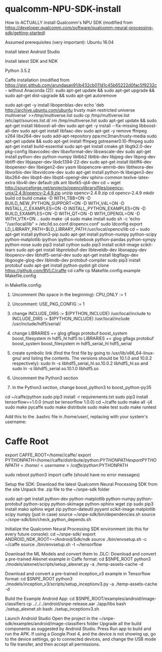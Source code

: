 # qualcomm-NPU-SDK-install
How to ACTUALLY install Qualcomm's NPU SDK (modified from https://developer.qualcomm.com/software/qualcomm-neural-processing-sdk/getting-started)

Assumed prerequisites (very important):
Ubuntu 16.04

Install latest Android Studio

Install latest SDK and NDK

Python 3.5.2

Caffe installation (modified from https://gist.github.com/arundasan91/b432cb011d1c45b65222d0fac5f9232c - without Anaconda (2)):
sudo apt-get update && sudo apt-get upgrade && sudo apt-get dist-upgrade && sudo apt-get autoremove

sudo apt-get -y install libopenblas-dev
echo 'deb http://archive.ubuntu.com/ubuntu trusty main restricted universe multiverse' >>/tmp/multiverse.list
sudo cp /tmp/multiverse.list /etc/apt/sources.list.d/
rm /tmp/multiverse.list
sudo apt-get update && sudo apt-get install libboost-all-dev
sudo apt-get -y install --fix-missing libboost-all-dev
sudo apt-get install libfaac-dev
sudo apt-get -y remove ffmpeg x264 libx264-dev
sudo add-apt-repository ppa:mc3man/trusty-media
sudo apt-get update && sudo apt-get install ffmpeg gstreamer0.10-ffmpeg
sudo apt-get install build-essential
sudo apt-get install cmake git libgtk2.0-dev pkg-config libavcodec-dev libavformat-dev libswscale-dev
sudo apt-get install python-dev python-numpy libtbb2 libtbb-dev libjpeg-dev libpng-dev libtiff-dev libjasper-dev libdc1394-22-dev
sudo apt-get install libtiff4-dev libopenexr-dev libeigen2-dev yasm libopencore-amrnb-dev libtheora-dev libvorbis-dev libxvidcore-dev
sudo apt-get install python-tk libeigen3-dev libx264-dev libqt4-dev libqt4-opengl-dev sphinx-common texlive-latex-extra libv4l-dev default-jdk ant libvtk5-qt4-dev
cd ~
wget http://sourceforge.net/projects/opencvlibrary/files/opencv-unix/2.4.9/opencv-2.4.9.zip
unzip opencv-2.4.9.zip
cd opencv-2.4.9
mkdir build
cd build
cmake -D WITH_TBB=ON -D BUILD_NEW_PYTHON_SUPPORT=ON -D WITH_V4L=ON -D INSTALL_C_EXAMPLES=ON -D INSTALL_PYTHON_EXAMPLES=ON -D BUILD_EXAMPLES=ON -D WITH_QT=ON -D WITH_OPENGL=ON -D WITH_VTK=ON ..
sudo make -j4
sudo make install
sudo sh -c 'echo "/usr/local/lib" > /etc/ld.so.conf.d/opencv.conf'
sudo ldconfig
export LD_LIBRARY_PATH=$LD_LIBRARY_PATH:/usr/local/opencv/lib
cd ~
sudo apt-get install python3-pip
sudo apt-get install python-numpy python-scipy python-matplotlib ipython ipython-notebook python-pandas python-sympy python-nose
sudo pip3 install cython
sudo pip3 install scikit-image scikit-learn
sudo apt-get install libprotobuf-dev libleveldb-dev libsnappy-dev libopencv-dev libhdf5-serial-dev
sudo apt-get install libgflags-dev libgoogle-glog-dev liblmdb-dev protobuf-compiler
sudo pip3 install protobuf
sudo apt-get install python-pydot
git clone https://github.com/BVLC/caffe
cd caffe
cp Makefile.config.example Makefile.config

in Makefile.config:
1. Uncomment (No space in the beginning): 
    CPU_ONLY := 1

2. Uncomment:
    USE_PKG_CONFIG := 1
    
3. change INCLUDE_DIRS := $(PYTHON_INCLUDE) /usr/local/include to INCLUDE_DIRS := $(PYTHON_INCLUDE) /usr/local/include /usr/include/hdf5/serial/

4. change LIBRARIES += glog gflags protobuf boost_system boost_filesystem m hdf5_hl hdf5 to LIBRARIES += glog gflags protobuf boost_system boost_filesystem m hdf5_serial_hl hdf5_serial

5. create symbolic link (find the first file by going to /usr/lib/x86_64-linux-gnu/ and listing the contents. The versions should be 10.1.0 and 10.0.2 respectively): sudo ln -s libhdf5_serial_hl.so.10.0.2 libhdf5_hl.so and sudo ln -s libhdf5_serial.so.10.1.0 libhdf5.so

6. Uncomment the Python3 section 

7. In the Python3 section, change boost_python3 to boost_python-py35

cd ~/caffe/python
sudo pip3 install -r requirements.txt
sudo pip3 install tensorflow==1.0.0 (must be tensorflow 1.0.0)
cd ~/caffe
sudo make all -j4
sudo make pycaffe
sudo make distribute
sudo make test
sudo make runtest

Add this to the .bashrc file in /home/user/, replacing <username> with your system's username:
  
# Caffe Root
export CAFFE_ROOT=/home/<username>/caffe/
export PYTHONPATH=/home/<username>/caffe/distribute/python:$PYTHONPATH
export PYTHONPATH=/home/<username>/caffe/python:$PYTHONPATH

sudo reboot
python3
import caffe (should have no error messages)

Setup the SDK:
Download the latest Qualcomm Neural Processing SDK from the site
Unpack the .zip file to the ~/snpe-sdk folder

sudo apt-get install python-dev python-matplotlib python-numpy python-protobuf python-scipy python-skimage python-sphinx wget zip
sudo pip3 install mako sphinx wget zip python-dateutil pyyaml scikit-image matplotlib scipy numpy (just in case)
source ~/snpe-sdk/bin/dependencies.sh
source ~/snpe-sdk/bin/check_python_depends.sh

Initialize the Qualcomm Neural Processing SDK environment (do this for every future console):
cd ~/snpe-sdk/
export ANDROID_NDK_ROOT=~/Android/Sdk/ndk
source ./bin/envsetup.sh -c ~/caffe
source ./bin/envsetup.sh -t ~/tensorflow

Download the ML Models and convert them to .DLC:
Download and convert a pre-trained Alexnet example in Caffe format:
cd $SNPE_ROOT
python3 ./models/alexnet/scripts/setup_alexnet.py -a ./temp-assets-cache -d

Download and convert a pre-trained inception_v3 example in Tensorflow format:
cd $SNPE_ROOT
python3 ./models/inception_v3/scripts/setup_inceptionv3.py -a ./temp-assets-cache -d

Build the Example Android App:
cd $SNPE_ROOT/examples/android/image-classifiers
cp ../../../android/snpe-release.aar ./app/libs
bash ./setup_alexnet.sh
bash ./setup_inceptionv3.sh

Launch Android Studio
Open the project in the ~/snpe-sdk/examples/android/image-classifiers folder
Upgrade all the build components as suggested by Android Studio.
Press Run app to build and run the APK.
If using a Google Pixel 4, and the device is not showing up, go to the device settings, go to connected devices, and change
the USB mode to file transfer, and then accept all permissions.
